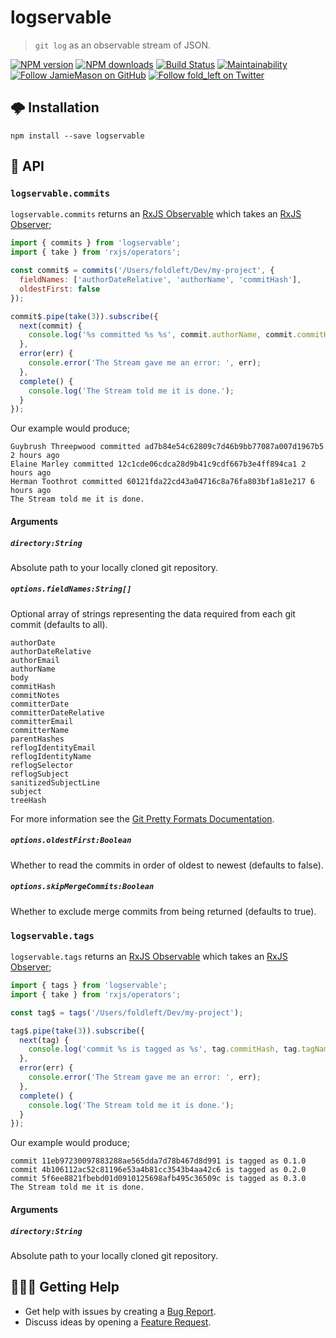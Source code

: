 # logservable

> `git log` as an observable stream of JSON.

[![NPM version](http://img.shields.io/npm/v/logservable.svg?style=flat-square)](https://www.npmjs.com/package/logservable)
[![NPM downloads](http://img.shields.io/npm/dm/logservable.svg?style=flat-square)](https://www.npmjs.com/package/logservable)
[![Build Status](http://img.shields.io/travis/JamieMason/logservable/master.svg?style=flat-square)](https://travis-ci.org/JamieMason/logservable)
[![Maintainability](https://api.codeclimate.com/v1/badges/d0a0296af896b46cc528/maintainability)](https://codeclimate.com/github/JamieMason/logservable/maintainability)
[![Follow JamieMason on GitHub](https://img.shields.io/github/followers/JamieMason.svg?style=social&label=Follow)](https://github.com/JamieMason)
[![Follow fold_left on Twitter](https://img.shields.io/twitter/follow/fold_left.svg?style=social&label=Follow)](https://twitter.com/fold_left)

## 🌩 Installation

```
npm install --save logservable
```

## 📝 API

### `logservable.commits`

`logservable.commits` returns an [RxJS Observable][observable] which takes an [RxJS Observer][observer];

```js
import { commits } from 'logservable';
import { take } from 'rxjs/operators';

const commit$ = commits('/Users/foldleft/Dev/my-project', {
  fieldNames: ['authorDateRelative', 'authorName', 'commitHash'],
  oldestFirst: false
});

commit$.pipe(take(3)).subscribe({
  next(commit) {
    console.log('%s committed %s %s', commit.authorName, commit.commitHash, commit.authorDateRelative);
  },
  error(err) {
    console.error('The Stream gave me an error: ', err);
  },
  complete() {
    console.log('The Stream told me it is done.');
  }
});
```

Our example would produce;

```
Guybrush Threepwood committed ad7b84e54c62809c7d46b9bb77087a007d1967b5 2 hours ago
Elaine Marley committed 12c1cde06cdca28d9b41c9cdf667b3e4ff894ca1 2 hours ago
Herman Toothrot committed 60121fda22cd43a04716c8a76fa803bf1a81e217 6 hours ago
The Stream told me it is done.
```

#### Arguments

##### `directory:String`

Absolute path to your locally cloned git repository.

##### `options.fieldNames:String[]`

Optional array of strings representing the data required from each git commit (defaults to all).

```
authorDate
authorDateRelative
authorEmail
authorName
body
commitHash
commitNotes
committerDate
committerDateRelative
committerEmail
committerName
parentHashes
reflogIdentityEmail
reflogIdentityName
reflogSelector
reflogSubject
sanitizedSubjectLine
subject
treeHash
```

For more information see the [Git Pretty Formats Documentation](https://git-scm.com/docs/pretty-formats).

##### `options.oldestFirst:Boolean`

Whether to read the commits in order of oldest to newest (defaults to false).

##### `options.skipMergeCommits:Boolean`

Whether to exclude merge commits from being returned (defaults to true).

### `logservable.tags`

`logservable.tags` returns an [RxJS Observable][observable] which takes an [RxJS Observer][observer];

```js
import { tags } from 'logservable';
import { take } from 'rxjs/operators';

const tag$ = tags('/Users/foldleft/Dev/my-project');

tag$.pipe(take(3)).subscribe({
  next(tag) {
    console.log('commit %s is tagged as %s', tag.commitHash, tag.tagName);
  },
  error(err) {
    console.error('The Stream gave me an error: ', err);
  },
  complete() {
    console.log('The Stream told me it is done.');
  }
});
```

Our example would produce;

```
commit 11eb97230097883288ae565dda7d78b467d8d991 is tagged as 0.1.0
commit 4b106112ac52c81196e53a4b81cc3543b4aa42c6 is tagged as 0.2.0
commit 5f6ee8821fbebd01d0910125698afb495c36509c is tagged as 0.3.0
The Stream told me it is done.
```

#### Arguments

##### `directory:String`

Absolute path to your locally cloned git repository.

## 🙋🏾‍♀️ Getting Help

- Get help with issues by creating a
  [Bug Report](https://github.com/JamieMason/logservable/issues/new?template=bug_report.md).
- Discuss ideas by opening a
  [Feature Request](https://github.com/JamieMason/logservable/issues/new?template=feature_request.md).

<!-- links -->

[observable]: http://reactivex.io/rxjs/class/es6/Observable.js~Observable.html
[observer]: http://reactivex.io/rxjs/class/es6/MiscJSDoc.js~ObserverDoc.html
